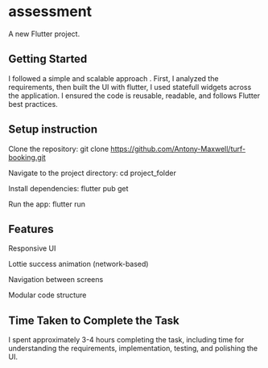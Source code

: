 # assessment

A new Flutter project.

## Getting Started

I followed a simple and scalable approach . First, I analyzed the requirements, then built the UI with flutter, I used statefull widgets across the application. I ensured the code is reusable, readable, and follows Flutter best practices.

## Setup instruction

Clone the repository:
git clone https://github.com/Antony-Maxwell/turf-booking.git

Navigate to the project directory:
cd project_folder

Install dependencies:
flutter pub get

Run the app:
flutter run

## Features

Responsive UI

Lottie success animation (network-based)

Navigation between screens

Modular code structure

## Time Taken to Complete the Task

I spent approximately 3-4 hours completing the task, including time for understanding the requirements, implementation, testing, and polishing the UI.